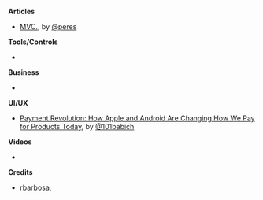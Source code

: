 **Articles**

* [MVC.](http://codeplease.io/2017/11/19/mvc/), by [@peres](https://twitter.com/peres)

**Tools/Controls**

* 

**Business**

* 

**UI/UX**

* [Payment Revolution: How Apple and Android Are Changing How We Pay for Products Today](https://blogs.adobe.com/creativecloud/payment-revolution-how-apple-and-android-are-changing-how-we-pay-for-products-today/), by [@101babich](https://twitter.com/101babich)

**Videos**

* 

**Credits**

* [rbarbosa](https://github.com/rbarbosa), 

